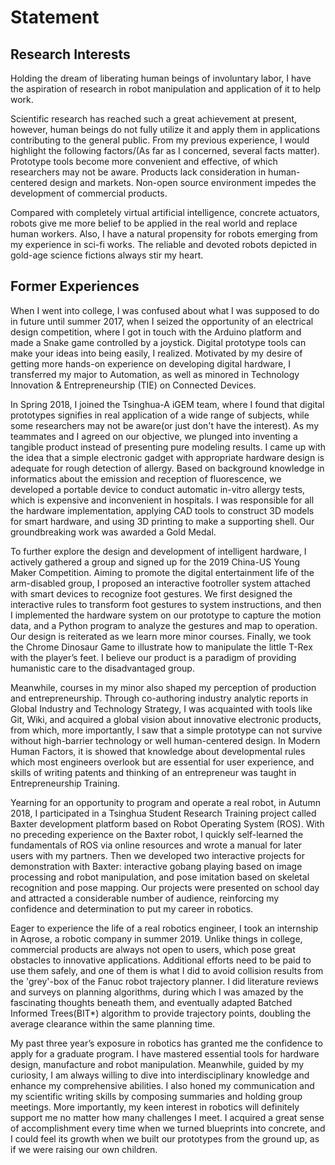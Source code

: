 # Statement

## Research Interests

Holding the dream of liberating human beings of involuntary labor, I have the aspiration of research in robot manipulation and application of it to help work.

Scientific research has reached such a great achievement at present, however, human beings do not fully utilize it and apply them in applications contributing to the general public. From my previous experience, I would highlight the following factors/(As far as I concerned, several facts matter). Prototype tools become more convenient and effective, of which researchers may not be aware. Products lack consideration in human-centered design and markets. Non-open source environment impedes the development of commercial products.

Compared with completely virtual artificial intelligence, concrete actuators, robots give me more belief to be applied in the real world and replace human workers. Also, I have a natural propensity for robots emerging from my experience in sci-fi works. The reliable and devoted robots depicted in gold-age science fictions always stir my heart.

## Former Experiences

When I went into college, I was confused about what I was supposed to do in future until summer 2017, when I seized the opportunity of an electrical design competition, where I got in touch with the Arduino platform and made a Snake game controlled by a joystick. Digital prototype tools can make your ideas into being easily, I realized. Motivated by my desire of getting more hands-on experience on developing digital hardware, I transferred my major to Automation, as well as minored in Technology Innovation & Entrepreneurship (TIE) on Connected Devices.

In Spring 2018, I joined the Tsinghua-A iGEM team, where I found that digital prototypes signifies in real application of a wide range of subjects, while some researchers may not be aware(or just don't have the interest). As my teammates and I agreed on our objective, we plunged into inventing a tangible product instead of presenting pure modeling results. I came up with the idea that a simple electronic gadget with appropriate hardware design is adequate for rough detection of allergy. Based on background knowledge in informatics about the emission and reception of fluorescence, we developed a portable device to conduct automatic in-vitro allergy tests, which is expensive and inconvenient in hospitals. I was responsible for all the hardware implementation, applying CAD tools to construct 3D models for smart hardware, and using 3D printing to make a supporting shell. Our groundbreaking work was awarded a Gold Medal.

To further explore the design and development of intelligent hardware, I actively gathered a group and signed up for the 2019 China-US Young Maker Competition. Aiming to promote the digital entertainment life of the arm-disabled group, I proposed an interactive footroller system attached with smart devices to recognize foot gestures.  We first designed the interactive rules to transform foot gestures to system instructions, and then I implemented the hardware system on our prototype to capture the motion data, and a Python program to analyze the gestures and map to operation. Our design is reiterated as we learn more minor courses. Finally, we took the Chrome Dinosaur Game to illustrate how to manipulate the little T-Rex with the player’s feet. I believe our product is a paradigm of providing humanistic care to the disadvantaged group.

Meanwhile, courses in my minor also shaped my perception of production and entrepreneurship. Through co-authoring industry analytic reports in Global Industry and Technology Strategy, I was acquainted with tools like Git, Wiki, and acquired a global vision about innovative electronic products, from which, more importantly, I saw that a simple prototype can not survive without high-barrier technology or well human-centered design. In Modern Human Factors, it is showed that knowledge about developmental rules which most engineers overlook but are essential for user experience, and skills of writing patents and thinking of an entrepreneur was taught in Entrepreneurship Training.

Yearning for an opportunity to program and operate a real robot, in Autumn 2018, I participated in a Tsinghua Student Research Training project called Baxter development platform based on Robot Operating System (ROS). With no preceding experience on the Baxter robot, I quickly self-learned the fundamentals of ROS via online resources and wrote a manual for later users with my partners. Then we developed two interactive projects for demonstration with Baxter: interactive gobang playing based on image processing and robot manipulation, and pose imitation based on skeletal recognition and pose mapping. Our projects were presented on school day and attracted a considerable number of audience, reinforcing my confidence and determination to put my career in robotics.

Eager to experience the life of a real robotics engineer, I took an internship in Aqrose, a robotic company in summer 2019. Unlike things in college, commercial products are always not open to users, which pose great obstacles to innovative applications. Additional efforts need to be paid to use them safely, and one of them is what I did to avoid collision results from the 'grey'-box of the Fanuc robot trajectory planner. I did literature reviews and surveys on planning algorithms, during which I was amazed by the fascinating thoughts beneath them, and eventually adapted Batched Informed Trees(BIT*) algorithm to provide trajectory points, doubling the average clearance within the same planning time. 

My past three year’s exposure in robotics has granted me the confidence to apply for a graduate program. I have mastered essential tools for hardware design, manufacture and robot manipulation. Meanwhile, guided by my curiosity, I am always willing to dive into interdisciplinary knowledge and enhance my comprehensive abilities. I also honed my communication and my scientific writing skills by composing summaries and holding group meetings. More importantly, my keen interest in robotics will definitely support me no matter how many challenges I meet. I acquired a great sense of accomplishment every time when we turned blueprints into concrete, and I could feel its growth when we built our prototypes from the ground up, as if we were raising our own children.
